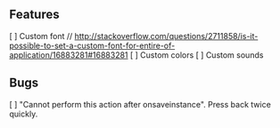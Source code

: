 ## Features

[ ] Custom font // http://stackoverflow.com/questions/2711858/is-it-possible-to-set-a-custom-font-for-entire-of-application/16883281#16883281
[ ] Custom colors
[ ] Custom sounds

    
## Bugs

[ ] "Cannot perform this action after onsaveinstance". Press back twice quickly.
